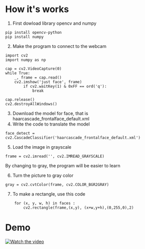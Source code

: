 # How it's works
1. First dowload library opencv and numpy 
````
pip install opencv-python
pip install numpy
````
2. Make the program to connect to the webcam
```
import cv2
import numpy as np

cap = cv2.VideoCapture(0)
while True:
    _, frame = cap.read()
    cv2.imshow('just face', frame)
        if cv2.waitKey(1) & 0xFF == ord('q'):
            break

cap.release()
cv2.destroyAllWindows()
`````
3. Download the model for face, that is haarcascade_frontalface_default.xml
4. Write the code to translate the model
````
face_detect = cv2.CascadeClassifier('haarcascade_frontalface_default.xml')
````
5. Load the image in grayscale
````
frame = cv2.imread('', cv2.IMREAD_GRAYSCALE)
````
By changing to gray, the program will be easier to learn

6. Turn the picture to gray color
````
gray = cv2.cvtColor(frame, cv2.COLOR_BGR2GRAY)
````
7. To make a rectangle, use this code
````
    for (x, y, w, h) in faces :
        cv2.rectangle(frame,(x,y), (x+w,y+h),(0,255,0),2)
````

# Demo
[![Watch the video](https://i.imgur.com/maxresdefault.jpg.png)](https://youtu.be/8zHq6wxWeec)
